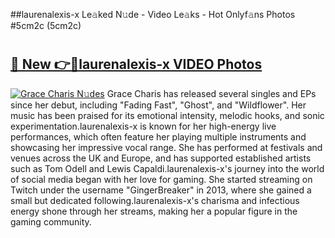 ##laurenalexis-x Le𝚊ked N𝚞de - Video Le𝚊ks - Hot Onlyf𝚊ns Photos #5cm2c (5cm2c)

# <h2><a href="https://mediaupload.pro?title=laurenalexis-x&ref=9FEB">🔗 New 👉🔴laurenalexis-x VIDEO Photos</a></h2>

[![Grace Charis N𝚞des](https://i.imgur.com/rIISA9y.gif)](https://mediaupload.pro?title=laurenalexis-x&ref=9FEB)
Grace Charis has released several singles and EPs since her debut, including "Fading Fast", "Ghost", and "Wildflower". Her music has been praised for its emotional intensity, melodic hooks, and sonic experimentation.laurenalexis-x is known for her high-energy live performances, which often feature her playing multiple instruments and showcasing her impressive vocal range. She has performed at festivals and venues across the UK and Europe, and has supported established artists such as Tom Odell and Lewis Capaldi.laurenalexis-x's journey into the world of social media began with her love for gaming. She started streaming on Twitch under the username "GingerBreaker" in 2013, where she gained a small but dedicated following.laurenalexis-x's charisma and infectious energy shone through her streams, making her a popular figure in the gaming community.